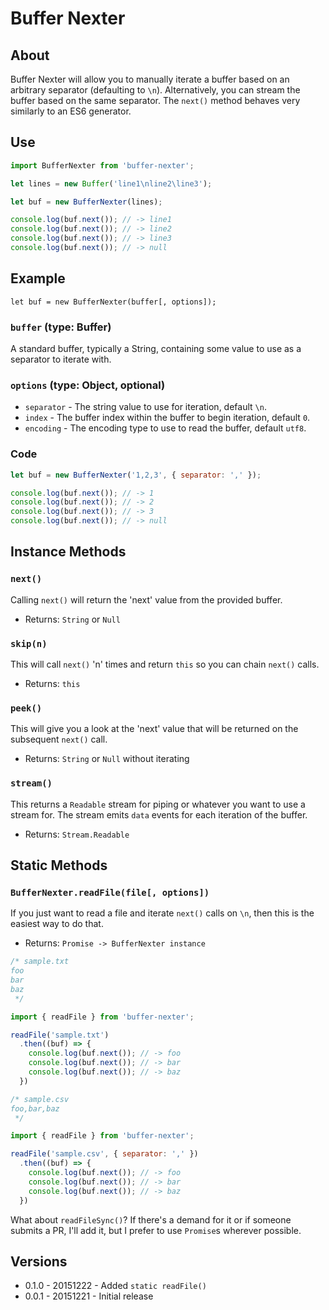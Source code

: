 # Buffer Nexter


## About

Buffer Nexter will allow you to manually iterate a buffer based on an arbitrary separator (defaulting to `\n`).  Alternatively, you can stream the buffer based on the same separator.  The `next()` method behaves very similarly to an ES6 generator.


## Use

```javascript
import BufferNexter from 'buffer-nexter';

let lines = new Buffer('line1\nline2\line3');

let buf = new BufferNexter(lines);

console.log(buf.next()); // -> line1
console.log(buf.next()); // -> line2
console.log(buf.next()); // -> line3
console.log(buf.next()); // -> null
```


## Example

```
let buf = new BufferNexter(buffer[, options]);
```

### `buffer` (type: Buffer)

A standard buffer, typically a String, containing some value to use as a separator to iterate with.

### `options` (type: Object, optional)

- `separator` - The string value to use for iteration, default `\n`.
- `index` - The buffer index within the buffer to begin iteration, default `0`.
- `encoding` - The encoding type to use to read the buffer, default `utf8`.

### Code

```javascript
let buf = new BufferNexter('1,2,3', { separator: ',' });

console.log(buf.next()); // -> 1
console.log(buf.next()); // -> 2
console.log(buf.next()); // -> 3
console.log(buf.next()); // -> null
```


## Instance Methods

### `next()`

Calling `next()` will return the 'next' value from the provided buffer.

- Returns: `String` or `Null`

### `skip(n)`

This will call `next()` 'n' times and return `this` so you can chain `next()` calls.

- Returns: `this`

### `peek()`

This will give you a look at the 'next' value that will be returned on the subsequent `next()` call.

- Returns: `String` or `Null` without iterating

### `stream()`

This returns a `Readable` stream for piping or whatever you want to use a stream for.  The stream emits `data` events for each iteration of the buffer.

- Returns: `Stream.Readable`


## Static Methods

### `BufferNexter.readFile(file[, options])`

If you just want to read a file and iterate `next()` calls on `\n`, then this is the easiest way to do that.

- Returns: `Promise -> BufferNexter instance`

```javascript
/* sample.txt
foo
bar
baz
 */

import { readFile } from 'buffer-nexter';

readFile('sample.txt')
  .then((buf) => {
    console.log(buf.next()); // -> foo
    console.log(buf.next()); // -> bar
    console.log(buf.next()); // -> baz
  })
```

```javascript
/* sample.csv
foo,bar,baz
 */

import { readFile } from 'buffer-nexter';

readFile('sample.csv', { separator: ',' })
  .then((buf) => {
    console.log(buf.next()); // -> foo
    console.log(buf.next()); // -> bar
    console.log(buf.next()); // -> baz
  })
```

What about `readFileSync()`?  If there's a demand for it or if someone submits a PR, I'll add it, but I prefer to use `Promise`s wherever possible.

## Versions

- 0.1.0 - 20151222 - Added `static readFile()`
- 0.0.1 - 20151221 - Initial release
